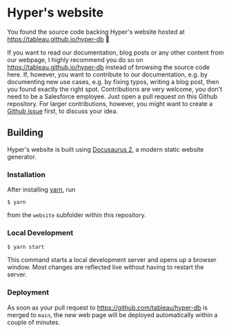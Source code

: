 # Hyper's website

You found the source code backing Hyper's website hosted at https://tableau.github.io/hyper-db 🙂

If you want to read our documentation, blog posts or any other content from our webpage, I highly recommend you do so on https://tableau.github.io/hyper-db instead of browsing the source code here.
If, however, you want to contribute to our documentation, e.g. by documenting new use cases, e.g. by fixing typos, writing a blog post, then you found exactly the right spot.
Contributions are very welcome, you don't need to be a Salesforce employee.
Just open a pull request on this Github repository.
For larger contributions, however, you might want to create a [Github issue](https://github.com/tableau/hyper-db/issues) first, to discuss your idea.

## Building

Hyper's website is built using [Docusaurus 2](https://docusaurus.io/), a modern static website generator.

### Installation

After installing [yarn](https://yarnpkg.com/), run

```
$ yarn
```

from the `website` subfolder within this repository.

### Local Development

```
$ yarn start
```

This command starts a local development server and opens up a browser window. Most changes are reflected live without having to restart the server.

### Deployment

As soon as your pull request to https://github.com/tableau/hyper-db is merged to `main`, the new web page will be deployed automatically within a couple of minutes.
